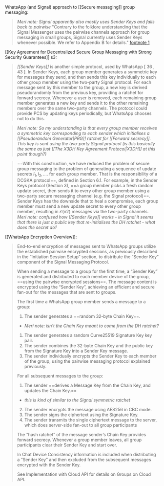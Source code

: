 WhatsApp (and Signal) approach to [[Secure messaging]] group messaging:

> *Meri note: Signal apparently also mostly uses Sender Keys and falls back to pairwise*
> "Contrary to the folklore understanding that the Signal Messenger uses the pairwise channels approach for group messaging in small groups, Signal currently uses Sender Keys whenever possible. We refer to Appendix B for details." [footnote 1](https://eprint.iacr.org/2023/1385.pdf)

[[Key Agreement for Decentralized Secure Group Messaging with Strong Security Guarantees]] s3:
> *[[Sender Keys]]* is another simple protocol, used by WhatsApp [ 36 , 43 ]. In Sender Keys, each group member generates a symmetric key for messages they send, and then sends this key individually to each other group member using the two-party Signal protocol. For each message sent by this member to the group, a new key is derived pseudorandomly from the previous key, providing a ratchet for forward secrecy. Whenever a user is removed, each remaining group member generates a new key and sends it to the other remaining members over the same two-party channels. The protocol could provide PCS by updating keys periodically, but WhatsApp chooses not to do this. 

>*Meri note: So my understanding is that every group member receives a symmetric key corresponding to each sender which initialises a [[Pseudorandom Generator|PRG]] ratchet for [[Forward secrecy]]. This key is sent using the two-party Signal protocol (is this basically the same as just [[The X3DH Key Agreement Protocol|X3DH]] at this point though?)*

> ==With this construction, we have reduced the problem of secure group messaging to the problem of generating a sequence of update secrets $I_1, I_2, . . . .$ for each group member. That is the responsibility of a DCGKA protocol==, defined in Section 6.1. For example, in the Sender Keys protocol (Section 3), ==a group member picks a fresh random update secret, then sends it to every other group member using a two-party secure messaging channel (e.g. the Signal protocol)==. Sender Keys has the downside that to heal a compromise, each group member must send a new update secret to every other group member, resulting in 𝒪(n2) messages via the two-party channels. 
> *Meri note: confused how [[Sender Keys]] works - in Signal it seems that there is just a public key that re-initialises the DH ratchet - what does the secret do?*

[[WhatsApp Encryption Overview]]:
> End-to-end encryption of messages sent to WhatsApp groups utilize the established pairwise encrypted sessions, as previously described in the “Initiation Session Setup” section, to distribute the “Sender Key” component of the Signal Messaging Protocol. 
> 
> When sending a message to a group for the first time, a “Sender Key” is generated and distributed to each member device of the group, ==using the pairwise encrypted sessions==. The message content is encrypted using the “Sender Key”, achieving an efficient and secure fan-out for the messages that are sent to groups. 
> 
> The first time a WhatsApp group member sends a message to a group: 
> 
> 1. The sender generates a ==random 32-byte Chain Key==. 
> 	- *Meri note: isn't the Chain Key meant to come from the DH ratchet?*
> 1. The sender generates a random Curve25519 Signature Key key pair. 
> 2. The sender combines the 32-byte Chain Key and the public key from the Signature Key into a Sender Key message. 
> 3. The sender individually encrypts the Sender Key to each member of the group, using the pairwise messaging protocol explained previously. 
> 
> For all subsequent messages to the group: 
> 
> 1. The sender ==derives a Message Key from the Chain Key, and updates the Chain Key.== 
> 	- *this is kind of similar to the Signal symmetric ratchet*
> 2. The sender encrypts the message using AES256 in CBC mode. 
> 3. The sender signs the ciphertext using the Signature Key. 
> 4. The sender transmits the single ciphertext message to the server, which does server-side fan-out to all group participants
> 
> The “hash ratchet” of the message sender’s Chain Key provides forward secrecy. Whenever a group member leaves, all group participants clear their Sender Key and start over. 
> 
> In Chat Device Consistency information is included when distributing a “Sender Key” and then excluded from the subsequent messages encrypted with the Sender Key. 
> 
> See Implementation with Cloud API for details on Groups on Cloud API.